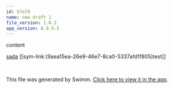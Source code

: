 ```yaml
---
id: b7el9
name: new draft 1
file_version: 1.0.2
app_version: 0.9.5-5
---
```


content

[sada](sada.3l9d8.sw.md) [[sym-link:(9aea15ea-26e9-46e7-8ca0-5337afd1f805)test]]

<br/>

This file was generated by Swimm. [Click here to view it in the app](http://localhost:5000/repos/Z2l0aHViJTNBJTNBYXplcm90aGNvcmUtd290bGslM0ElM0FtYW96U3dpbW0=/docs/b7el9).